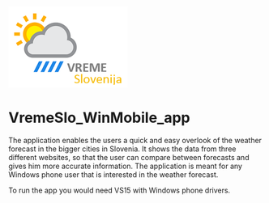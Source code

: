 ![alt text](https://raw.githubusercontent.com/PrimozRatej/VremeSlo_WinMobile_app/main/SLIKE/logo.png)
# VremeSlo_WinMobile_app
The application enables the users a quick and easy overlook of the weather forecast in the bigger cities in Slovenia. It shows the data from three different websites, so that the user can compare between forecasts and gives him more accurate information. The application is meant for any Windows phone user that is interested in the weather forecast.

To run the app you would need VS15 with Windows phone drivers.
